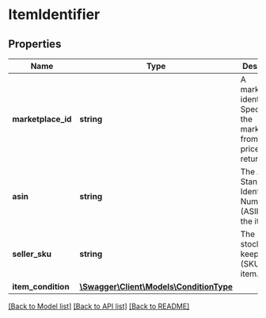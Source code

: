 # ItemIdentifier

## Properties

Name | Type | Description | Notes
------------ | ------------- | ------------- | -------------
**marketplace_id** | **string** | A marketplace identifier. Specifies the marketplace from which prices are returned. |
**asin** | **string** | The Amazon Standard Identification Number (ASIN) of the item. | [optional]
**seller_sku** | **string** | The seller stock keeping unit (SKU) of the item. | [optional]
**item_condition** | [**\Swagger\Client\Models\ConditionType**](ConditionType.md) |  |

[[Back to Model list]](../../README.md#documentation-for-models) [[Back to API list]](../../README.md#documentation-for-api-endpoints) [[Back to README]](../../README.md)

